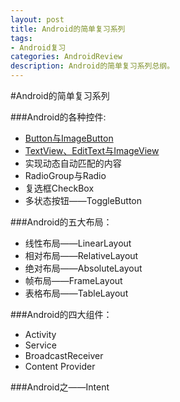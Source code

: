 ```yaml
---
layout: post
title: Android的简单复习系列
tags:
- Android复习
categories: AndroidReview
description: Android的简单复习系列总纲。
---
```

#Android的简单复习系列

###Android的各种控件:

* [Button与ImageButton](https://dapengyou.github.io/androidreview/2017/02/20/Android简单复习之按钮)
* [TextView、EditText与ImageView](https://dapengyou.github.io/androidreview/2017/02/20/Android控件复习之TextView-EditText与ImageView)
* 实现动态自动匹配的内容
* RadioGroup与Radio
* 复选框CheckBox
* 多状态按钮——ToggleButton

###Android的五大布局：

* 线性布局——LinearLayout
* 相对布局——RelativeLayout
* 绝对布局——AbsoluteLayout
* 帧布局——FrameLayout
* 表格布局——TableLayout

###Android的四大组件：

* Activity
* Service
* BroadcastReceiver
* Content Provider

###Android之——Intent



